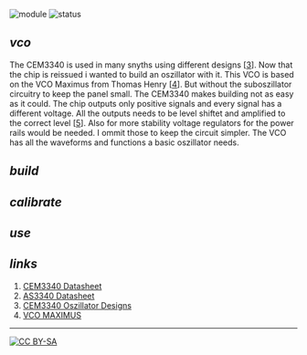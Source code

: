 ![module](https://img.shields.io/badge/module-other-yellow)
![status](https://img.shields.io/badge/status-work%20in%20progress-orange)

## *vco*

The CEM3340 is used in many snyths using different designs [[3]]. Now that the chip is reissued i wanted to build an oszillator with it. This VCO is based on the VCO Maximus from Thomas Henry [[4]]. But without the suboszillator circuitry to keep the panel small. The CEM3340 makes building not as easy as it could. The chip outputs only positive signals and every signal has a different voltage. All the outputs needs to be level shiftet and amplified to the correct level [[5]]. Also for more stability voltage regulators for the power rails would be needed. I ommit those to keep the circuit simpler. The VCO has all the waveforms and functions a basic oszillator needs.

## *build*

## *calibrate*

## *use*

## *links*

1) [CEM3340 Datasheet][1]
1) [AS3340 Datasheet][2]
1) [CEM3340 Oszillator Designs][3]
1) [VCO MAXIMUS][4]
---
[![CC BY-SA](https://licensebuttons.net/l/by-sa/3.0/88x31.png)](https://creativecommons.org/licenses/by-sa/4.0/)


[1]: https://github.com/spielhuus/elektrophon/raw/master/docs/datasheet/CEM_3340-3345_Long.pdf
[2]: http://www.alfarzpp.lv/eng/sc/AS3340.pdf
[3]: https://electricdruid.net/cem3340-vco-voltage-controlled-oscillator-designs/
[4]: https://www.birthofasynth.com/Thomas_Henry/Pages/VCO_Maximus-Detail.html
[5]: https://www.falstad.com/circuit/circuitjs.html?cct=$+1+0.000005+10.20027730826997+50+5+43%0Aa+272+192+384+192+8+15+-15+1000000+0.00007499887501687474+0+100000%0Ar+272+128+384+128+0+10000%0Ar+160+128+272+128+0+20000%0Aw+272+176+272+128+0%0Aw+384+128+384+192+0%0AR+192+208+160+208+0+2+40+5+5+0+0.5%0AR+160+128+112+128+0+0+40+15+0+0+0.5%0Ap+448+192+528+192+1+0%0Ar+192+208+272+208+0+10000%0Ar+192+320+272+320+0+10000%0Ap+448+304+528+304+1+0%0AR+160+240+112+240+0+0+40+15+0+0+0.5%0AR+192+320+160+320+0+2+40+2.5+2.5+0+0.5%0Aw+384+240+384+304+0%0Aw+272+288+272+240+0%0Ar+160+240+272+240+0+30000%0Ar+272+240+384+240+0+15000%0Aa+272+304+384+304+8+15+-15+1000000+0.0000749977500670913+-4.0668801659649036e-16+100000%0Ar+208+288+272+288+0+10000%0Ag+208+288+192+288+0%0Ag+448+512+448+528+0%0Ar+208+400+272+400+0+40000%0Aa+272+464+384+464+8+15+-15+1000000+0.00012374774160371575+0+100000%0Ar+272+400+384+400+0+33000%0Ar+384+464+448+464+0+2260%0Aw+272+448+272+400+0%0Aw+384+400+384+464+0%0AR+272+480+160+480+0+2+40+6.85+6.85+0+0.5%0AR+208+400+160+400+0+0+40+15+0+0+0.5%0Ap+448+464+528+464+1+0%0Ar+448+464+448+512+0+1500%0Ar+448+304+448+352+0+3000%0Ar+384+304+448+304+0+1500%0Ag+448+352+448+368+0%0Ar+448+192+448+240+0+3000%0Ar+384+192+448+192+0+1500%0Ag+448+240+448+256+0%0Ac+272+368+384+368+0+2.1999999999999998e-11+12.374897908113178%0Aw+272+368+272+400+0%0Aw+384+368+384+400+0%0Ao+5+64+0+4099+10+0.00009765625+0+2+5+3%0A